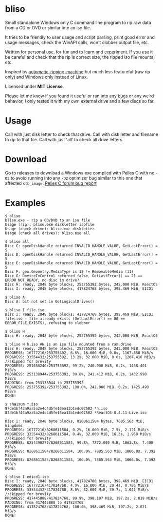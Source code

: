 # bliso

Small standalone Windows only C command line program to rip raw data from a CD
or DVD or similar into an iso file.

It tries to be friendly to user usage and script parsing, print good error
and usage messages, check the WinAPI calls, won't clobber output file, etc.

Written for personal use, for fun and to learn and experiment. If you use it be
careful and check that the rip is correct size, the ripped iso file mounts, etc.

Inspired by
[automatic-ripping-machine](https://github.com/automatic-ripping-machine/automatic-ripping-machine)
but much less featureful (raw rip only) and Windows only instead of Linux.

Licensed under **MIT License**.

Please let me know if you found it useful or ran into any bugs or any weird
behavior, I only tested it with my own external drive and a few discs so far.


# Usage

Call with just disk letter to check that drive. Call with disk letter and
filename to rip to that file. Call with just 'all' to check all drive letters.


# Download

Go to releases to download a Windows exe compiled with Pelles C with no `-O2`
to avoid running into any `-O2` optimizer bug similar to this one that affected
`stb_image`: [Pelles C forum bug report](https://forum.pellesc.de/index.php?topic=7837.0)


# Examples

```
$ bliso
bliso.exe - rip a CD/DVD to an iso file
Usage (rip): bliso.exe diskletter isofile
Usage (check drive): bliso.exe diskletter
Usage (check all drives): bliso.exe all
```

```
$ bliso all
Disc C: openDiskHandle returned INVALID_HANDLE_VALUE, GetLastError() = 5
Disc D: openDiskHandle returned INVALID_HANDLE_VALUE, GetLastError() = 5
Disc E: openDiskHandle returned INVALID_HANDLE_VALUE, GetLastError() = 5
Disc F: geo.Geometry.MediaType is 12 != RemovableMedia (11)
Disc G: DeviceIoControl returned false, GetLastError() == 21 == ERROR_NOT_READY, no disc in drive?
Disc H: ready, 2048 byte blocks, 253755392 bytes, 242.000 MiB, ReactOS
Disc I: ready, 2048 byte blocks, 417824768 bytes, 398.469 MiB, EICD1
```

```
$ bliso A
Disc A: bit not set in GetLogicalDrives()
```

```
$ bliso I file.iso
Disc I: ready, 2048 byte blocks, 417824768 bytes, 398.469 MiB, EICD1
file.iso - file already exists (GetLastError() == 80 == ERROR_FILE_EXISTS), refusing to clobber
```

```
$ bliso H
Disc H: ready, 2048 byte blocks, 253755392 bytes, 242.000 MiB, ReactOS

$ bliso H h.iso #H is an iso file mounted from a ram drive
Disc H: ready, 2048 byte blocks, 253755392 bytes, 242.000 MiB, ReactOS
PROGRESS: 16777216/253755392, 6.6%, 16.000 MiB, 0.0s, 1167.858 MiB/s
PROGRESS: 33554432/253755392, 13.2%, 32.000 MiB, 0.0s, 1287.416 MiB/s
//skipped for brevity
PROGRESS: 251658240/253755392, 99.2%, 240.000 MiB, 0.2s, 1438.401 MiB/s
PROGRESS: 253138944/253755392, 99.8%, 241.412 MiB, 0.2s, 1432.998 MiB/s
PADDING: from 253138944 to 253755392
PROGRESS: 253755392/253755392, 100.0%, 242.000 MiB, 0.2s, 1425.490 MiB/s
DONE!

$ sha1sum *.iso
87de1bf43a9aa5a2e4c4d5fe16ea13b1edc02502 *h.iso
87de1bf43a9aa5a2e4c4d5fe16ea13b1edc02502 *ReactOS-0.4.11-Live.iso
```

```
Disc I: ready, 2048 byte blocks, 8268611584 bytes, 7885.563 MiB, kingdoms
PROGRESS: 16777216/8268611584, 0.2%, 16.000 MiB, 7.5s, 2.121 MiB/s
PROGRESS: 33554432/8268611584, 0.4%, 32.000 MiB, 16.3s, 1.960 MiB/s
//skipped for brevity
PROGRESS: 8254390272/8268611584, 99.8%, 7872.000 MiB, 1063.8s, 7.400 MiB/s
PROGRESS: 8268611584/8268611584, 100.0%, 7885.563 MiB, 1066.8s, 7.392 MiB/s
PROGRESS: 8268611584/8268611584, 100.0%, 7885.563 MiB, 1066.8s, 7.392 MiB/s
DONE!
```

```
$ bliso I edicd1.iso
Disc I: ready, 2048 byte blocks, 417824768 bytes, 398.469 MiB, EICD1
PROGRESS: 16777216/417824768, 4.0%, 16.000 MiB, 20.4s, 0.786 MiB/s
PROGRESS: 33554432/417824768, 8.0%, 32.000 MiB, 30.7s, 1.042 MiB/s
//skipped for brevity
PROGRESS: 417445888/417824768, 99.9%, 398.107 MiB, 197.2s, 2.019 MiB/s
PADDING: from 417445888 to 417824768
PROGRESS: 417824768/417824768, 100.0%, 398.469 MiB, 197.2s, 2.021 MiB/s
DONE!
```
